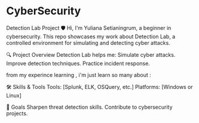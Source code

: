# CyberSecurity

Detection Lab Project 🛡️
Hi, I'm Yuliana Setianingrum, a beginner in cybersecurity. This repo showcases my work about Detection Lab, a controlled environment for simulating and detecting cyber attacks.

🔍 Project Overview
Detection Lab helps me:
Simulate cyber attacks.
Improve detection techniques.
Practice incident response.

from my experince learning , i'm just learn so many about :

🛠️ Skills & Tools
Tools: [Splunk, ELK, OSQuery, etc.]
Platforms: [Windows or Linux]

🎯 Goals
Sharpen threat detection skills.
Contribute to cybersecurity projects.
